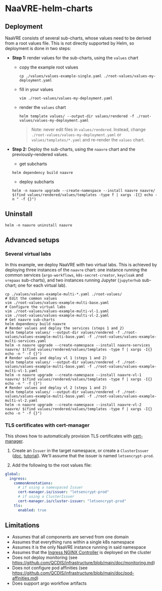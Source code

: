 # NaaVRE-helm-charts

## Deployment

NaaVRE consists of several sub-charts, whose values need to be derived from a root values file.
This is not directly supported by Helm, so deployment is done in two steps:

- **Step 1:** render values for the sub-charts, using the `values` chart
  - copy the example root values
    ```shell
    cp ./values/values-example-single.yaml ./root-values/values-my-deployment.yaml
    ```
  - fill in your values
    ```shell
    vim ./root-values/values-my-deployment.yaml
    ```
  - render the `values` chart
    ```shell
    helm template values/ --output-dir values/rendered -f ./root-values/values-my-deployment.yaml
    ```
    > Note: never edit files in `values/rendered`. Instead, change `./root-values/values-my-deployment.yaml` or `values/templates/*.yaml` and re-render the `values` chart.


- **Step 2:** Deploy the sub-charts, using the `naavre` chart and the previously-rendered values.
  - get subcharts
  ```shell
  helm dependency build naavre
  ```
  - deploy subcharts
  ```shell
  helm -n naavre upgrade --create-namespace --install naavre naavre/ $(find values/rendered/values/templates -type f | xargs -I{} echo -n " -f {}")
  ```

## Uninstall

```shell
helm -n naavre uninstall naavre
```

## Advanced setups

### Several virtual labs

In this example, we deploy NaaVRE with two virtual labs. This is achieved by deploying three instances of the `naavre` chart: one instance running the common services (`argo-workflows`, `k8s-secret-creator`, `keycloak` and `vrepaas` sub-charts), and two instances running Jupyter (`jupyterhub` sub-chart; one for each virtual lab).

```shell
cp ./values/values-example-multi-*.yaml ./root-values/
# Edit the common values
vim ./root-values/values-example-multi-base.yaml
# Configure the virtual labs
vim ./root-values/values-example-multi-vl-1.yaml
vim ./root-values/values-example-multi-vl-2.yaml
# Get naavre sub-charts
helm dependency build naavre
# Render values and deploy the services (steps 1 and 2)
helm template values/ --output-dir values/rendered -f ./root-values/values-example-multi-base.yaml -f ./root-values/values-example-multi-services.yaml
helm -n naavre upgrade --create-namespace --install naavre-services naavre/ $(find values/rendered/values/templates -type f | xargs -I{} echo -n " -f {}")
# Render values and deploy vl 1 (steps 1 and 2)
helm template values/ --output-dir values/rendered -f ./root-values/values-example-multi-base.yaml -f ./root-values/values-example-multi-vl-1.yaml
helm -n naavre upgrade --create-namespace --install naavre-vl-1 naavre/ $(find values/rendered/values/templates -type f | xargs -I{} echo -n " -f {}")
# Render values and deploy vl 2 (steps 1 and 2)
helm template values/ --output-dir values/rendered -f ./root-values/values-example-multi-base.yaml -f ./root-values/values-example-multi-vl-2.yaml
helm -n naavre upgrade --create-namespace --install naavre-vl-2 naavre/ $(find values/rendered/values/templates -type f | xargs -I{} echo -n " -f {}")
```

### TLS certificates with cert-manager

This shows how to automatically provision TLS certificates with [cert-manager](https://cert-manager.io/).

1. Create an `Issuer` in the target namespace, or create a `ClusterIssuer` ([doc](https://cert-manager.io/docs/concepts/issuer/), [tutorial](https://cert-manager.io/docs/tutorials/acme/nginx-ingress/#step-6---configure-a-lets-encrypt-issuer)). We'll assume that the issuer is named `letsencrypt-prod`.

2. Add the following to the root values file:

```yaml
global:
  ingress:
    commonAnnotations:
      # if using a namespaced Issuer
      cert-manager.io/issuer: "letsencrypt-prod"
      # if using a ClusterIssuer
      cert-manager.io/cluster-issuer: "letsencrypt-prod"
    tls:
      enabled: true
```

## Limitations

- Assumes that all components are served from one domain
- Assumes that everything runs within a single k8s namespace
- Assumes it is the only NaaVRE instance running in said namespace
- Assumes that the [Ingress NGINX Controller](https://kubernetes.github.io/ingress-nginx/) is deployed on the cluster
- Does not deploy monitoring (see https://github.com/QCDIS/infrastructure/blob/main/doc/monitoring.md)
- Does not configure pod affinities (see https://github.com/QCDIS/infrastructure/blob/main/doc/pod-affinities.md)
- Does support argo workflow artifacts
